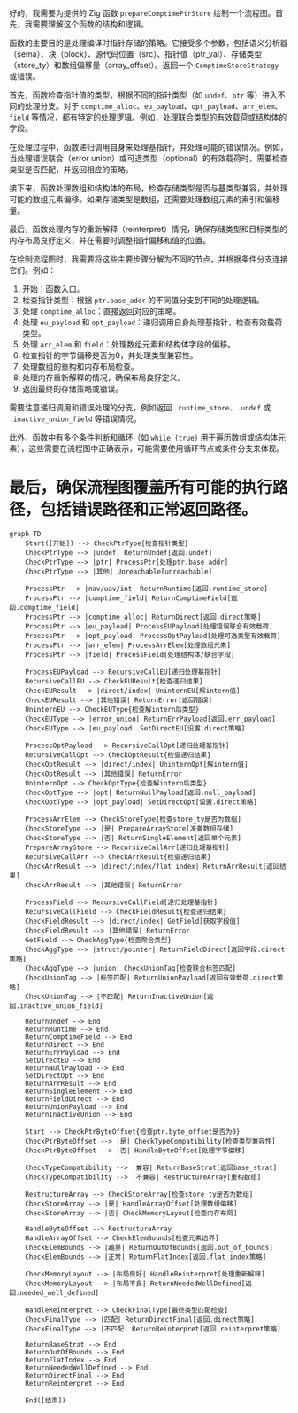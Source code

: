 好的，我需要为提供的 Zig 函数 `prepareComptimePtrStore` 绘制一个流程图。首先，我需要理解这个函数的结构和逻辑。

函数的主要目的是处理编译时指针存储的策略。它接受多个参数，包括语义分析器（sema）、块（block）、源代码位置（src）、指针值（ptr_val）、存储类型（store_ty）和数组偏移量（array_offset）。返回一个 `ComptimeStoreStrategy` 或错误。

首先，函数检查指针值的类型，根据不同的指针类型（如 `undef`、`ptr` 等）进入不同的处理分支。对于 `comptime_alloc`、`eu_payload`、`opt_payload`、`arr_elem`、`field` 等情况，都有特定的处理逻辑。例如，处理联合类型的有效载荷或结构体的字段。

在处理过程中，函数递归调用自身来处理基指针，并处理可能的错误情况。例如，当处理错误联合（error union）或可选类型（optional）的有效载荷时，需要检查类型是否匹配，并返回相应的策略。

接下来，函数处理数组和结构体的布局，检查存储类型是否与基类型兼容，并处理可能的数组元素偏移。如果存储类型是数组，还需要处理数组元素的索引和偏移量。

最后，函数处理内存的重新解释（reinterpret）情况，确保存储类型和目标类型的内存布局良好定义，并在需要时调整指针偏移和值的位置。

在绘制流程图时，我需要将这些主要步骤分解为不同的节点，并根据条件分支连接它们。例如：

1. 开始：函数入口。
2. 检查指针类型：根据 `ptr.base_addr` 的不同值分支到不同的处理逻辑。
3. 处理 `comptime_alloc`：直接返回对应的策略。
4. 处理 `eu_payload` 和 `opt_payload`：递归调用自身处理基指针，检查有效载荷类型。
5. 处理 `arr_elem` 和 `field`：处理数组元素和结构体字段的偏移。
6. 检查指针的字节偏移是否为0，并处理类型兼容性。
7. 处理数组的重构和内存布局检查。
8. 处理内存重新解释的情况，确保布局良好定义。
9. 返回最终的存储策略或错误。

需要注意递归调用和错误处理的分支，例如返回 `.runtime_store`、`.undef` 或 `.inactive_union_field` 等错误情况。

此外，函数中有多个条件判断和循环（如 `while (true)` 用于遍历数组或结构体元素），这些需要在流程图中正确表示，可能需要使用循环节点或条件分支来体现。

最后，确保流程图覆盖所有可能的执行路径，包括错误路径和正常返回路径。
================================================
```mermaid
graph TD
    Start([开始]) --> CheckPtrType{检查指针类型}
    CheckPtrType --> |undef| ReturnUndef[返回.undef]
    CheckPtrType --> |ptr| ProcessPtr[处理ptr.base_addr]
    CheckPtrType --> |其他| Unreachable[unreachable]

    ProcessPtr --> |nav/uav/int| ReturnRuntime[返回.runtime_store]
    ProcessPtr --> |comptime_field| ReturnComptimeField[返回.comptime_field]
    ProcessPtr --> |comptime_alloc| ReturnDirect[返回.direct策略]
    ProcessPtr --> |eu_payload| ProcessEUPayload[处理错误联合有效载荷]
    ProcessPtr --> |opt_payload| ProcessOptPayload[处理可选类型有效载荷]
    ProcessPtr --> |arr_elem| ProcessArrElem[处理数组元素]
    ProcessPtr --> |field| ProcessField[处理结构体/联合字段]

    ProcessEUPayload --> RecursiveCallEU[递归处理基指针]
    RecursiveCallEU --> CheckEUResult{检查递归结果}
    CheckEUResult --> |direct/index| UninternEU[解intern值]
    CheckEUResult --> |其他错误| ReturnError[返回错误]
    UninternEU --> CheckEUType{检查解intern后类型}
    CheckEUType --> |error_union| ReturnErrPayload[返回.err_payload]
    CheckEUType --> |eu_payload| SetDirectEU[设置.direct策略]

    ProcessOptPayload --> RecursiveCallOpt[递归处理基指针]
    RecursiveCallOpt --> CheckOptResult{检查递归结果}
    CheckOptResult --> |direct/index| UninternOpt[解intern值]
    CheckOptResult --> |其他错误| ReturnError
    UninternOpt --> CheckOptType{检查解intern后类型}
    CheckOptType --> |opt| ReturnNullPayload[返回.null_payload]
    CheckOptType --> |opt_payload| SetDirectOpt[设置.direct策略]

    ProcessArrElem --> CheckStoreType[检查store_ty是否为数组]
    CheckStoreType --> |是| PrepareArrayStore[准备数组存储]
    CheckStoreType --> |否| ReturnSingleElement[返回单个元素]
    PrepareArrayStore --> RecursiveCallArr[递归处理基指针]
    RecursiveCallArr --> CheckArrResult{检查递归结果}
    CheckArrResult --> |direct/index/flat_index| ReturnArrResult[返回结果]
    CheckArrResult --> |其他错误| ReturnError

    ProcessField --> RecursiveCallField[递归处理基指针]
    RecursiveCallField --> CheckFieldResult{检查递归结果}
    CheckFieldResult --> |direct/index| GetField[获取字段值]
    CheckFieldResult --> |其他错误| ReturnError
    GetField --> CheckAggType{检查聚合类型}
    CheckAggType --> |struct/pointer| ReturnFieldDirect[返回字段.direct策略]
    CheckAggType --> |union| CheckUnionTag[检查联合标签匹配]
    CheckUnionTag --> |标签匹配| ReturnUnionPayload[返回有效载荷.direct策略]
    CheckUnionTag --> |不匹配| ReturnInactiveUnion[返回.inactive_union_field]

    ReturnUndef --> End
    ReturnRuntime --> End
    ReturnComptimeField --> End
    ReturnDirect --> End
    ReturnErrPayload --> End
    SetDirectEU --> End
    ReturnNullPayload --> End
    SetDirectOpt --> End
    ReturnArrResult --> End
    ReturnSingleElement --> End
    ReturnFieldDirect --> End
    ReturnUnionPayload --> End
    ReturnInactiveUnion --> End

    Start --> CheckPtrByteOffset{检查ptr.byte_offset是否为0}
    CheckPtrByteOffset --> |是| CheckTypeCompatibility[检查类型兼容性]
    CheckPtrByteOffset --> |否| HandleByteOffset[处理字节偏移]

    CheckTypeCompatibility --> |兼容| ReturnBaseStrat[返回base_strat]
    CheckTypeCompatibility --> |不兼容| RestructureArray[重构数组]

    RestructureArray --> CheckStoreArray[检查store_ty是否为数组]
    CheckStoreArray --> |是| HandleArrayOffset[处理数组偏移]
    CheckStoreArray --> |否| CheckMemoryLayout[检查内存布局]

    HandleByteOffset --> RestructureArray
    HandleArrayOffset --> CheckElemBounds[检查元素边界]
    CheckElemBounds --> |越界| ReturnOutOfBounds[返回.out_of_bounds]
    CheckElemBounds --> |正常| ReturnFlatIndex[返回.flat_index策略]

    CheckMemoryLayout --> |布局良好| HandleReinterpret[处理重新解释]
    CheckMemoryLayout --> |布局不良| ReturnNeededWellDefined[返回.needed_well_defined]

    HandleReinterpret --> CheckFinalType[最终类型匹配检查]
    CheckFinalType --> |匹配| ReturnDirectFinal[返回.direct策略]
    CheckFinalType --> |不匹配| ReturnReinterpret[返回.reinterpret策略]

    ReturnBaseStrat --> End
    ReturnOutOfBounds --> End
    ReturnFlatIndex --> End
    ReturnNeededWellDefined --> End
    ReturnDirectFinal --> End
    ReturnReinterpret --> End

    End([结束])
```